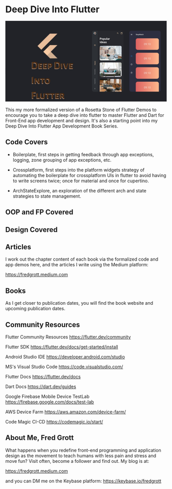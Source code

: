 # Deep Dive Into Flutter

![Deep Dive Into Flutter Image Header](./media/deep-dive-into-flutter.jpg)

This my more formalized version of a Rosetta Stone of Flutter Demos to encourage you to take a deep dive into flutter to master Flutter and Dart for Front-End app development and design. It's also a starting point into my Deep Dive Into Flutter App Development Book Series.

## Code Covers

- Boilerplate, first steps in getting feedback through app exceptions, logging, zone grouping of app exceptions, etc.

- Crossplatform, first steps into the platform widgets strategy of automating the boilerplate for crossplatform UIs in flutter to avoid having to write screens twice; once for material and once for cupertino.

- ArchStateExplore, an exploration of the different arch and state strategies to state management.

## OOP and FP Covered


## Design Covered



## Articles

I work out the chapter content of each book via the formalized code and app demos here, and the articles I write using the Medium platform:

<https://fredgrott.medium.com>

## Books

As I get closer to publication dates, you will find the book website and upcoming publication dates.

## Community Resources

Flutter Community Resources <https://flutter.dev/community>

Flutter SDK <https://flutter.dev/docs/get-started/install>

Android Studio IDE <https://developer.android.com/studio>

MS's Visual Studio Code <https://code.visualstudio.com/>

Flutter Docs <https://flutter.dev/docs>

Dart Docs <https://dart.dev/guides>

Google Firebase Mobile Device TestLab <https://firebase.google.com/docs/test-lab>

AWS Device Farm <https://aws.amazon.com/device-farm/>

Code Magic CI-CD <https://codemagic.io/start/>

## About Me, Fred Grott

What happens when you redefine front-end programming and application design as the movement to teach humans with less pain and stress and move fun? Visit often, become a follower and find out. My blog is at:

<https://fredgrott.medium.com>

and you can DM me on the Keybase platform: <https://keybase.io/fredgrott>
